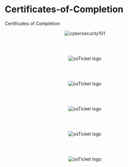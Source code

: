 # Certificates-of-Completion
Certificates of Completion

<p align="center">
<img src="https://tryhackme-certificates.s3-eu-west-1.amazonaws.com/THM-OCSGJGFEIJ.png" alt="cybersecurity101"/>
</p>

</br>
</br>





<p align="center">
<img src="https://tryhackme-certificates.s3-eu-west-1.amazonaws.com/THM-PXINQ3FYNB.png" alt="osTicket logo"/>
</p>

</br>
</br>


<p align="center">
<img src="https://d1ka0itfguscri.cloudfront.net/r5Jl/2024/01/23/19/44/cZV0qEVJzui/preview.jpg" alt="osTicket logo"/>
</p>

</br>
</br>

<p align="center">
<img src="https://tryhackme-certificates.s3-eu-west-1.amazonaws.com/THM-V99LLX8058.png" alt="osTicket logo"/>
</p>

</br>
</br>
<p align="center">
<img src="https://tryhackme-certificates.s3-eu-west-1.amazonaws.com/THM-YSBJ30KLKW.png" alt="osTicket logo"/>
</p>

</br>
</br>

<p align="center">
<img src="https://d1ka0itfguscri.cloudfront.net/r5Jl/2023/05/11/18/41/c0hXFpVAQvt/preview.jpg" alt="osTicket logo"/>
</p>



